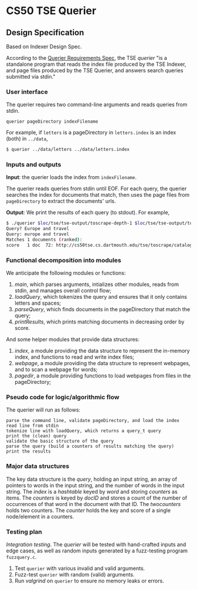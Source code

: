 # CS50 TSE Querier
## Design Specification
Based on Indexer Design Spec. 

According to the [Querier Requirements Spec](REQUIREMENTS.md), the TSE *querier* "is a standalone program that reads the index file produced by the TSE Indexer, and page files produced by the TSE Querier, and answers search queries submitted via stdin." 

### User interface

The querier requires two command-line arguments and reads queries from stdin.  

```
querier pageDirectory indexFilename
```

For example, if `letters` is a pageDirectory in `letters.index` is an index (both) in `../data`,

``` bash
$ querier ../data/letters ../data/letters.index
```

### Inputs and outputs

**Input**: the querier loads the index from `indexFilename`. 

The querier reads queries from stdin until EOF. For each query, the querier searches the index for documents that match, then uses the page files from `pageDirectory` to extract the documents' urls. 

**Output**: We print the results of each query (to stdout). For example,

```bash
$ ./querier $loc/tse/tse-output/toscrape-depth-1 $loc/tse/tse-output/toscrape-index-1
Query? Europe and travel
Query: europe and travel 
Matches 1 documents (ranked):
score   1 doc  72: http://cs50tse.cs.dartmouth.edu/tse/toscrape/catalogue/category/books/travel_2/index.html
```

### Functional decomposition into modules

We anticipate the following modules or functions:

 1. *main*, which parses arguments, intializes other modules, reads from stdin, and manages overall control flow;
 2. *loadQuery*, which tokenizes the query and ensures that it only contains letters and spaces;
 3. *parseQuery*, which finds documents in the pageDirectory that match the query;
 4. *printResults*, which prints matching documents in decreasing order by score.

And some helper modules that provide data structures:

 1. *index*, a module providing the data structure to represent the in-memory index, and functions to read and write index files;
 2. *webpage*, a module providing the data structure to represent webpages, and to scan a webpage for words;
 3. *pagedir*, a module providing functions to load webpages from files in the pageDirectory;

### Pseudo code for logic/algorithmic flow

The querier will run as follows:

    parse the command line, validate pageDirectory, and load the index
    read line from stdin
    tokenize line with loadQuery, which returns a query_t query
    print the (clean) query
    validate the basic structure of the query
    parse the query (build a counters of results matching the query)
    print the results

### Major data structures

The key data structure is the *query*, holding an input string, an array of pointers to words in the input string, and the number of words in the input string.
The *index* is a *hashtable* keyed by *word* and storing *counters* as items.
The *counters* is keyed by *docID* and stores a count of the number of occurrences of that word in the document with that ID. 
The *twocounters* holds two counters.
The *counter* holds the key and score of a single node/element in a counters.

### Testing plan

*Integration testing*.  The *querier* will be tested with hand-crafted inputs and edge cases, as well as random inputs generated by a fuzz-testing program `fuzzquery.c`.

1. Test `querier` with various invalid and valid arguments.
2. Fuzz-test `querier` with random (valid) arguments.
3. Run *valgrind* on `querier` to ensure no memory leaks or errors.
